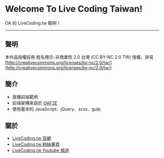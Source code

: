 # Welcome To Live Coding Taiwan!
OA 的 LiveCoding.tw 範例！

---
## 聲明  

本作品授權採用 姓名標示-非商業性 2.0 台灣 (CC BY-NC 2.0 TW) 授權，詳見 [http://creativecommons.org/licenses/by-nc/2.0/tw/](http://creativecommons.org/licenses/by-nc/2.0/tw/)

## 簡介  

* 直播前端範例
* 前端架構來自於 [OAF2E](https://github.com/comdan66/oaf2e)
* 使用基本的 JavaScript、jQuery、scss、gulp

## 關於  

* [LiveCoding.tw 官網](https://www.livecoding.tw/)
* [LiveCoding.tw 粉絲專頁](https://www.facebook.com/LiveCoding.tw/)
* [LiveCoding.tw Youtube 頻道](https://www.youtube.com/channel/UC_jMDZX_-HTrFVX-UY0He0g)
